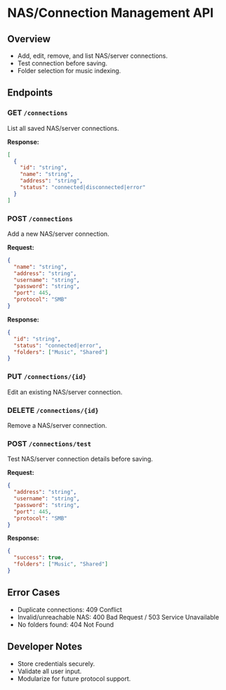 # NAS/Connection Management API

## Overview
- Add, edit, remove, and list NAS/server connections.
- Test connection before saving.
- Folder selection for music indexing.

## Endpoints

### GET `/connections`
List all saved NAS/server connections.

**Response:**
```json
[
  {
    "id": "string",
    "name": "string",
    "address": "string",
    "status": "connected|disconnected|error"
  }
]
```

### POST `/connections`
Add a new NAS/server connection.

**Request:**
```json
{
  "name": "string",
  "address": "string",
  "username": "string",
  "password": "string",
  "port": 445,
  "protocol": "SMB"
}
```
**Response:**
```json
{
  "id": "string",
  "status": "connected|error",
  "folders": ["Music", "Shared"]
}
```

### PUT `/connections/{id}`
Edit an existing NAS/server connection.

### DELETE `/connections/{id}`
Remove a NAS/server connection.

### POST `/connections/test`
Test NAS/server connection details before saving.

**Request:**
```json
{
  "address": "string",
  "username": "string",
  "password": "string",
  "port": 445,
  "protocol": "SMB"
}
```
**Response:**
```json
{
  "success": true,
  "folders": ["Music", "Shared"]
}
```

## Error Cases
- Duplicate connections: 409 Conflict
- Invalid/unreachable NAS: 400 Bad Request / 503 Service Unavailable
- No folders found: 404 Not Found

## Developer Notes
- Store credentials securely.
- Validate all user input.
- Modularize for future protocol support. 